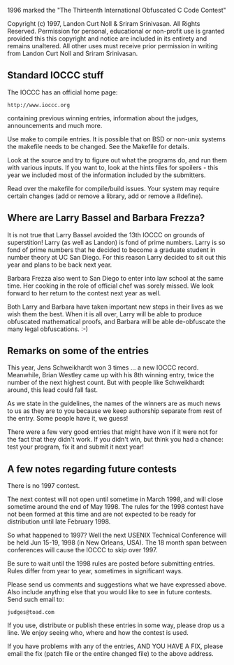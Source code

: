 1996 marked the "The Thirteenth International Obfuscated C Code Contest"

Copyright (c) 1997, Landon Curt Noll & Sriram Srinivasan.
All Rights Reserved.  Permission for personal, educational or non-profit use is
granted provided this this copyright and notice are included in its entirety
and remains unaltered.  All other uses must receive prior permission in writing
from Landon Curt Noll and Sriram Srinivasan.


Standard IOCCC stuff
--------------------

The IOCCC has an official home page:

	http://www.ioccc.org

containing previous winning entries, information about the judges,
announcements and much more.

Use make to compile entries.  It is possible that on BSD or non-unix
systems the makefile needs to be changed.  See the Makefile for details.

Look at the source and try to figure out what the programs do, and run
them with various inputs.  If you want to, look at the hints files for
spoilers - this year we included most of the information included
by the submitters.

Read over the makefile for compile/build issues.  Your system may
require certain changes (add or remove a library, add or remove a
#define).


Where are Larry Bassel and Barbara Frezza?
------------------------------------------

It is not true that Larry Bassel avoided the 13th IOCCC on grounds of
superstition!  Larry (as well as Landon) is fond of prime numbers.
Larry is so fond of prime numbers that he decided to become a graduate
student in number theory at UC San Diego.  For this reason Larry
decided to sit out this year and plans to be back next year.

Barbara Frezza also went to San Diego to enter into law school
at the same time.  Her cooking in the role of official chef was
sorely missed.  We look forward to her return to the contest
next year as well.

Both Larry and Barbara have taken important new steps in their
lives as we wish them the best.  When it is all over, Larry will
be able to produce obfuscated mathematical proofs, and Barbara
will be able de-obfuscate the many legal obfuscations.  :-)


Remarks on some of the entries
------------------------------

This year, Jens Schweikhardt won 3 times ... a new IOCCC record.
Meanwhile, Brian Westley came up with his 8th winning entry, twice the
number of the next highest count.  But with people like Schweikhardt
around, this lead could fall fast.  

As we state in the guidelines, the names of the winners are as much
news to us as they are to you because we keep authorship separate from
rest of the entry.  Some people have it, we guess!

There were a few very good entries that might have won if it were not
for the fact that they didn't work.  If you didn't win, but think you
had a chance: test your program, fix it and submit it next year!


A few notes regarding future contests
-------------------------------------

There is no 1997 contest.

The next contest will not open until sometime in March 1998, and will
close sometime around the end of May 1998.  The rules for the 1998
contest have not been formed at this time and are not expected to be
ready for distribution until late February 1998.  

So what happened to 1997?  Well the next USENIX Technical Conference 
will be held Jun 15-19, 1998 (in New Orleans, USA).  The 18 month
span between conferences will cause the IOCCC to skip over 1997.

Be sure to wait until the 1998 rules are posted before submitting entries.  
Rules differ from year to year, sometimes in significant ways.

Please send us comments and suggestions what we have expressed above.
Also include anything else that you would like to see in future contests.
Send such email to:

	judges@toad.com

If you use, distribute or publish these entries in some way, please drop
us a line.  We enjoy seeing who, where and how the contest is used.

If you have problems with any of the entries, AND YOU HAVE A FIX, please
email the fix (patch file or the entire changed file) to the above address.
